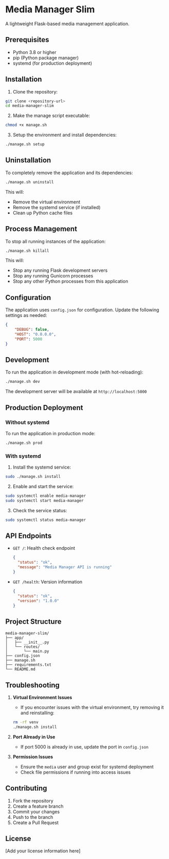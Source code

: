 # Media Manager Slim

A lightweight Flask-based media management application.

## Prerequisites

- Python 3.8 or higher
- pip (Python package manager)
- systemd (for production deployment)

## Installation

1. Clone the repository:
```bash
git clone <repository-url>
cd media-manager-slim
```

2. Make the manage script executable:
```bash
chmod +x manage.sh
```

3. Setup the environment and install dependencies:
```bash
./manage.sh setup
```

## Uninstallation

To completely remove the application and its dependencies:
```bash
./manage.sh uninstall
```

This will:
- Remove the virtual environment
- Remove the systemd service (if installed)
- Clean up Python cache files

## Process Management

To stop all running instances of the application:
```bash
./manage.sh killall
```

This will:
- Stop any running Flask development servers
- Stop any running Gunicorn processes
- Stop any other Python processes from this application

## Configuration

The application uses `config.json` for configuration. Update the following settings as needed:

```json
{
    "DEBUG": false,
    "HOST": "0.0.0.0",
    "PORT": 5000
}
```

## Development

To run the application in development mode (with hot-reloading):
```bash
./manage.sh dev
```

The development server will be available at `http://localhost:5000`

## Production Deployment

### Without systemd

To run the application in production mode:
```bash
./manage.sh prod
```

### With systemd

1. Install the systemd service:
```bash
sudo ./manage.sh install
```

2. Enable and start the service:
```bash
sudo systemctl enable media-manager
sudo systemctl start media-manager
```

3. Check the service status:
```bash
sudo systemctl status media-manager
```

## API Endpoints

- `GET /`: Health check endpoint
  ```json
  {
    "status": "ok",
    "message": "Media Manager API is running"
  }
  ```

- `GET /health`: Version information
  ```json
  {
    "status": "ok",
    "version": "1.0.0"
  }
  ```

## Project Structure

```
media-manager-slim/
├── app/
│   ├── __init__.py
│   └── routes/
│       └── main.py
├── config.json
├── manage.sh
├── requirements.txt
└── README.md
```

## Troubleshooting

1. **Virtual Environment Issues**
   - If you encounter issues with the virtual environment, try removing it and reinstalling:
   ```bash
   rm -rf venv
   ./manage.sh install
   ```

2. **Port Already in Use**
   - If port 5000 is already in use, update the port in `config.json`

3. **Permission Issues**
   - Ensure the `media` user and group exist for systemd deployment
   - Check file permissions if running into access issues

## Contributing

1. Fork the repository
2. Create a feature branch
3. Commit your changes
4. Push to the branch
5. Create a Pull Request

## License

[Add your license information here] 